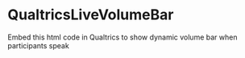 # QualtricsLiveVolumeBar
Embed this html code in Qualtrics to show dynamic volume bar when participants speak

